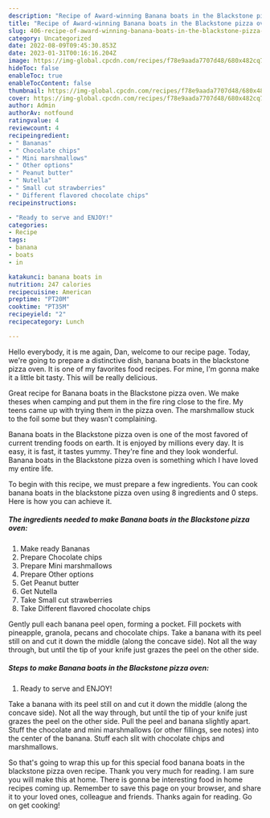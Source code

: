 ```yaml
---
description: "Recipe of Award-winning Banana boats in the Blackstone pizza oven"
title: "Recipe of Award-winning Banana boats in the Blackstone pizza oven"
slug: 406-recipe-of-award-winning-banana-boats-in-the-blackstone-pizza-oven
category: Uncategorized
date: 2022-08-09T09:45:30.853Z
date: 2023-01-31T00:16:16.204Z
image: https://img-global.cpcdn.com/recipes/f78e9aada7707d48/680x482cq70/banana-boats-in-the-blackstone-pizza-oven-recipe-main-photo.jpg
hideToc: false
enableToc: true
enableTocContent: false
thumbnail: https://img-global.cpcdn.com/recipes/f78e9aada7707d48/680x482cq70/banana-boats-in-the-blackstone-pizza-oven-recipe-main-photo.jpg
cover: https://img-global.cpcdn.com/recipes/f78e9aada7707d48/680x482cq70/banana-boats-in-the-blackstone-pizza-oven-recipe-main-photo.jpg
author: Admin
authorAv: notfound
ratingvalue: 4
reviewcount: 4
recipeingredient:
- " Bananas"
- " Chocolate chips"
- " Mini marshmallows"
- " Other options"
- " Peanut butter"
- " Nutella"
- " Small cut strawberries"
- " Different flavored chocolate chips"
recipeinstructions:

- "Ready to serve and ENJOY!"
categories:
- Recipe
tags:
- banana
- boats
- in

katakunci: banana boats in 
nutrition: 247 calories
recipecuisine: American
preptime: "PT20M"
cooktime: "PT35M"
recipeyield: "2"
recipecategory: Lunch

---
```



Hello everybody, it is me again, Dan, welcome to our recipe page. Today, we're going to prepare a distinctive dish, banana boats in the blackstone pizza oven. It is one of my favorites food recipes. For mine, I'm gonna make it a little bit tasty. This will be really delicious.

Great recipe for Banana boats in the Blackstone pizza oven. We make theses when camping and put them in the fire ring close to the fire. My teens came up with trying them in the pizza oven. The marshmallow stuck to the foil some but they wasn&#39;t complaining.

Banana boats in the Blackstone pizza oven is one of the most favored of current trending foods on earth. It is enjoyed by millions every day. It is easy, it is fast, it tastes yummy. They're fine and they look wonderful. Banana boats in the Blackstone pizza oven is something which I have loved my entire life.


To begin with this recipe, we must prepare a few ingredients. You can cook banana boats in the blackstone pizza oven using 8 ingredients and 0 steps. Here is how you can achieve it.

<!--inarticleads1-->

##### The ingredients needed to make Banana boats in the Blackstone pizza oven:

1. Make ready  Bananas
1. Prepare  Chocolate chips
1. Prepare  Mini marshmallows
1. Prepare  Other options
1. Get  Peanut butter
1. Get  Nutella
1. Take  Small cut strawberries
1. Take  Different flavored chocolate chips


Gently pull each banana peel open, forming a pocket. Fill pockets with pineapple, granola, pecans and chocolate chips. Take a banana with its peel still on and cut it down the middle (along the concave side). Not all the way through, but until the tip of your knife just grazes the peel on the other side. 

<!--inarticleads2-->

##### Steps to make Banana boats in the Blackstone pizza oven:


1. Ready to serve and ENJOY!

Take a banana with its peel still on and cut it down the middle (along the concave side). Not all the way through, but until the tip of your knife just grazes the peel on the other side. Pull the peel and banana slightly apart. Stuff the chocolate and mini marshmallows (or other fillings, see notes) into the center of the banana. Stuff each slit with chocolate chips and marshmallows. 

So that's going to wrap this up for this special food banana boats in the blackstone pizza oven recipe. Thank you very much for reading. I am sure you will make this at home. There is gonna be interesting food in home recipes coming up. Remember to save this page on your browser, and share it to your loved ones, colleague and friends. Thanks again for reading. Go on get cooking!
